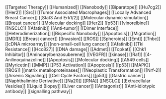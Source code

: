 [[Targeted Therapy]]
[[Humanized]]
[[Nanobody]]
[[Biparatope]]
[[Hu7cg2]]
[[Her2]]
[[Src]]
[[Tumor Associated Macrophages]]
[[Locally Advanced Breast Cancer]]
[[Stat3 And Erk1/2]]
[[Molecular dynamic simulation]]
[[Breast cancer]]
[[Molecular docking]]
[[Her2]]
[[p53]]
[[vinorelbine]]
[[NSCLC]]
[[Afatinib]]
[[Anti-tumor]]
[[Dimer Interface]]
[[Heterodimerization]]
[[Bispecific Nanobody]]
[[Apoptosis]]
[[Migration]]
[[MDR]]
[[Breast cancer]]
[[Invasion]]
[[ROS]]
[[Spheroids]]
[[Emt]]
[[Tnbc]]
[[cDNA microarray]]
[[non-small-cell lung cancer]]
[[Afatinib]]
[[Tki Resistance]]
[[Hcc827]]
[[DNA damage]]
[[Admet]]
[[Topkat]]
[[Chk1 Inhibitor]]
[[Aminoarylbenzosuberene]]
[[VEGFR]]
[[kinase]]
[[Raf]]
[[4-Anilinoquinazoline]]
[[Apoptosis]]
[[Molecular docking]]
[[A549 cells]]
[[Myricetin]]
[[MMP]]
[[P53 Activation]]
[[Apoptosis]]
[[p53]]
[[MAPK]]
[[ROS]]
[[matrix metalloproteinases]]
[[Neoplastic Transformation]]
[[Nrf-2]]
[[Arsenic Signaling]]
[[Cell Cycle Factors]]
[[p53]]
[[Gastric cancer]]
[[Naphthalimide Derivative]]
[[Na20]]
[[RNA]]
[[NSCLC]]
[[Extracellular Vesicles]]
[[Liquid Biopsy]]
[[Liver cancer]]
[[Antagonist]]
[[Anti-idiotypic antibody]]
[[signalling pathway]]
